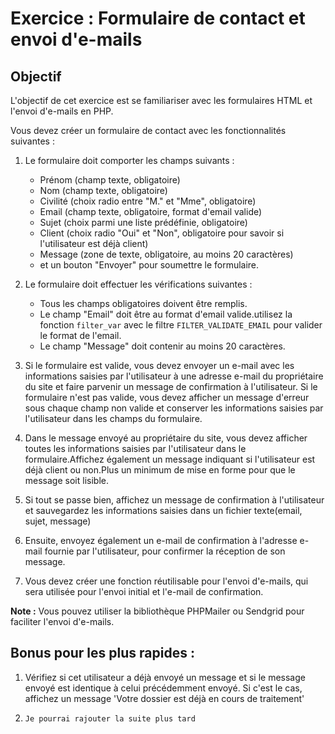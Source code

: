# Exercice : Formulaire de contact et envoi d'e-mails

## Objectif
L'objectif de cet exercice est se familiariser avec les formulaires HTML et l'envoi d'e-mails en PHP.


Vous devez créer un formulaire de contact avec les fonctionnalités suivantes :

1. Le formulaire doit comporter les champs suivants :
   - Prénom (champ texte, obligatoire)
   - Nom (champ texte, obligatoire)
   - Civilité (choix radio entre "M." et "Mme", obligatoire)
   - Email (champ texte, obligatoire, format d'email valide)
   - Sujet (choix parmi une liste prédéfinie, obligatoire)
   - Client (choix radio "Oui" et "Non", obligatoire pour savoir si l'utilisateur est déjà client)
   - Message (zone de texte, obligatoire, au moins 20 caractères)
   - et un bouton "Envoyer" pour soumettre le formulaire.

2. Le formulaire doit effectuer les vérifications suivantes :
   - Tous les champs obligatoires doivent être remplis.
   - Le champ "Email" doit être au format d'email valide.utilisez la fonction `filter_var` avec le filtre `FILTER_VALIDATE_EMAIL` pour valider le format de l'email.
   - Le champ "Message" doit contenir au moins 20 caractères.

3. Si le formulaire est valide, vous devez envoyer un e-mail avec les informations saisies par l'utilisateur à une adresse e-mail du propriétaire du site et faire parvenir un message de confirmation à l'utilisateur. Si le formulaire n'est pas valide, vous devez afficher un message d'erreur sous chaque champ non valide et conserver les informations saisies par l'utilisateur dans les champs du formulaire.


4. Dans le message envoyé au propriétaire du site, vous devez afficher toutes les informations saisies par l'utilisateur dans le formulaire.Affichez également un message indiquant si l'utilisateur est déjà client ou non.Plus un minimum de mise en forme pour que le message soit lisible.

5. Si tout se passe bien, affichez un message de confirmation à l'utilisateur et sauvegardez les informations saisies dans un fichier texte(email, sujet, message)

6. Ensuite, envoyez également un e-mail de confirmation à l'adresse e-mail fournie par l'utilisateur, pour confirmer la réception de son message.

7. Vous devez créer une fonction réutilisable pour l'envoi d'e-mails, qui sera utilisée pour l'envoi initial et l'e-mail de confirmation.

**Note :** Vous pouvez utiliser la bibliothèque PHPMailer ou Sendgrid pour faciliter l'envoi d'e-mails.


## Bonus pour les plus rapides :

1. Vérifiez si cet utilisateur a déjà envoyé un message et si le message envoyé est identique à celui précédemment envoyé. Si c'est le cas, affichez un message 'Votre dossier est déjà en cours de traitement' 

2. `Je pourrai rajouter la suite plus tard`